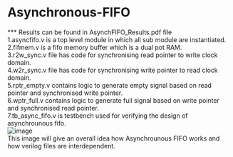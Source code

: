 # Asynchronous-FIFO
*** Results can be found in AsynchFIFO_Results.pdf file <br>
1.asyncfifo.v is a top level module in which all sub module are instantiated.<br>
2.fifmem.v is a fifo memory buffer which is a dual pot RAM.<br>
3.r2w_sync.v file has code for synchronising read pointer to write clock domain.<br>
4.w2r_sync.v file has code for synchronising write pointer to read clock domain.<br>
5.rptr_empty.v contains logic to generate empty signal based on read pointer and synchronised write pointer.<br>
6.wptr_full.v contains logic to generate full signal based on write pointer and synchronised read pointer.<br>
7.tb_async_fifo.v is testbench used for verifying the design of asynchrounous fifo.<br>
![image](https://github.com/user-attachments/assets/ea536b55-6eab-48ab-aac5-1f11efb9f76a) <br>
This image will give an overall idea how Asynchrounous FIFO works and how verilog files are interdependent.

